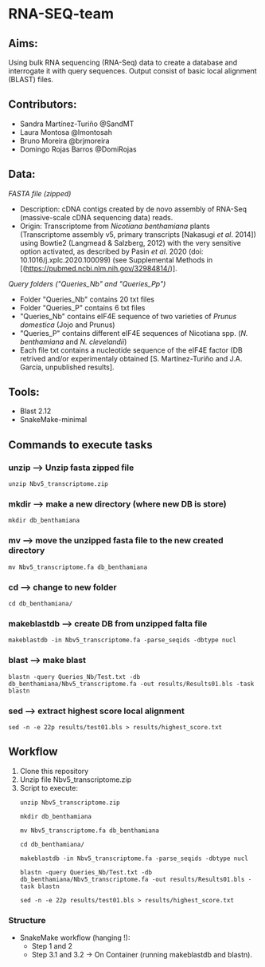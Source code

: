 # RNA-SEQ-team
## Aims:
Using bulk RNA sequencing (RNA-Seq) data to create a database and interrogate it with query sequences. Output consist of basic local alignment (BLAST) files.

## Contributors: 
- Sandra Martínez-Turiño @SandMT
- Laura Montosa @lmontosah
- Bruno Moreira @brjmoreira
- Domingo Rojas Barros @DomiRojas

## Data:
*FASTA file (zipped)*
- Description: cDNA contigs created by de novo assembly of RNA-Seq (massive-scale cDNA sequencing data) reads.
- Origin: Transcriptome from *Nicotiana benthamiana* plants (Transcriptome assembly v5, primary transcripts [Nakasugi *et al*. 2014]) using Bowtie2 (Langmead & Salzberg, 2012) with the very sensitive option activated, as described by Pasin *et al*. 2020 (doi: 10.1016/j.xplc.2020.100099) (see Supplemental Methods in [(https://pubmed.ncbi.nlm.nih.gov/32984814/)]. 

*Query folders ("Queries_Nb" and "Queries_Pp")*
- Folder "Queries_Nb" contains 20 txt files 
- Folder "Queries_P" contains 6 txt files
- "Queries_Nb" contains eIF4E sequence of two varieties of *Prunus domestica* (Jojo and Prunus)
- "Queries_P" contains different eIF4E sequences of Nicotiana spp. (*N. benthamiana* and *N. clevelandii*)
- Each file txt contains a nucleotide sequence of the eIF4E factor (DB retrived and/or experimentaly obtained [S. Martínez-Turiño and J.A. García, unpublished results].

## Tools:
- Blast 2.12
- SnakeMake-minimal 

## Commands to execute tasks

### unzip --> Unzip fasta zipped file
```
unzip Nbv5_transcriptome.zip
```
### mkdir --> make a new directory (where new DB is store)
```
mkdir db_benthamiana
```
### mv --> move the unzipped fasta file to the new created directory
```
mv Nbv5_transcriptome.fa db_benthamiana
```
### cd --> change to new folder
```
cd db_benthamiana/
```
### makeblastdb  --> create DB from unzipped falta file
```
makeblastdb -in Nbv5_transcriptome.fa -parse_seqids -dbtype nucl
```
### blast --> make blast
```
blastn -query Queries_Nb/Test.txt -db db_benthamiana/Nbv5_transcriptome.fa -out results/Results01.bls -task blastn 
```
### sed --> extract highest score local alignment 
```
sed -n -e 22p results/test01.bls > results/highest_score.txt
```

## Workflow
1. Clone this repository
2. Unzip file Nbv5_transcriptome.zip
3. Script to execute:
   ```
   unzip Nbv5_transcriptome.zip
   ```
   ```
   mkdir db_benthamiana
   ```
   ```
   mv Nbv5_transcriptome.fa db_benthamiana
   ```
   ```
   cd db_benthamiana/
   ```
   ```
   makeblastdb -in Nbv5_transcriptome.fa -parse_seqids -dbtype nucl
   ```
   ```
   blastn -query Queries_Nb/Test.txt -db db_benthamiana/Nbv5_transcriptome.fa -out results/Results01.bls -task blastn
   ```
   ```
   sed -n -e 22p results/test01.bls > results/highest_score.txt
   ```

### Structure

- SnakeMake workflow (hanging !):
  - Step 1 and 2
  - Step 3.1 and 3.2 -> On Container (running makeblastdb and blastn).


